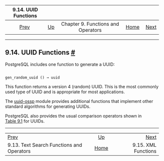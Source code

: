 <!--?xml version="1.0" encoding="UTF-8" standalone="no"?-->

|                              9.14. UUID Functions                              |                                                           |                                    |                                                       |                                                   |
| :----------------------------------------------------------------------------: | :-------------------------------------------------------- | :--------------------------------: | ----------------------------------------------------: | ------------------------------------------------: |
| [Prev](functions-textsearch.html "9.13. Text Search Functions and Operators")  | [Up](functions.html "Chapter 9. Functions and Operators") | Chapter 9. Functions and Operators | [Home](index.html "PostgreSQL 17devel Documentation") |  [Next](functions-xml.html "9.15. XML Functions") |

***

## 9.14. UUID Functions [#](#FUNCTIONS-UUID)

PostgreSQL includes one function to generate a UUID:

```

gen_random_uuid () → uuid
```

This function returns a version 4 (random) UUID. This is the most commonly used type of UUID and is appropriate for most applications.

The [uuid-ossp](uuid-ossp.html "F.48. uuid-ossp — a UUID generator") module provides additional functions that implement other standard algorithms for generating UUIDs.

PostgreSQL also provides the usual comparison operators shown in [Table 9.1](functions-comparison.html#FUNCTIONS-COMPARISON-OP-TABLE "Table 9.1. Comparison Operators") for UUIDs.

***

|                                                                                |                                                           |                                                   |
| :----------------------------------------------------------------------------- | :-------------------------------------------------------: | ------------------------------------------------: |
| [Prev](functions-textsearch.html "9.13. Text Search Functions and Operators")  | [Up](functions.html "Chapter 9. Functions and Operators") |  [Next](functions-xml.html "9.15. XML Functions") |
| 9.13. Text Search Functions and Operators                                      |   [Home](index.html "PostgreSQL 17devel Documentation")   |                               9.15. XML Functions |
